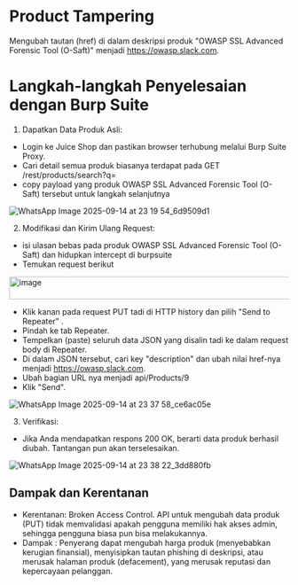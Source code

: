 # Product Tampering

Mengubah tautan (href) di dalam deskripsi produk "OWASP SSL Advanced Forensic Tool (O-Saft)" menjadi https://owasp.slack.com.

# Langkah-langkah Penyelesaian dengan Burp Suite
1. Dapatkan Data Produk Asli:
  - Login ke Juice Shop dan pastikan browser terhubung melalui Burp Suite Proxy.
  - Cari detail semua produk biasanya terdapat pada GET /rest/products/search?q=
  - copy payload yang produk OWASP SSL Advanced Forensic Tool (O-Saft) tersebut untuk langkah selanjutnya

![WhatsApp Image 2025-09-14 at 23 19 54_6d9509d1](https://github.com/user-attachments/assets/543e8a2d-1088-4a66-ab50-9a99f4c32852)

2. Modifikasi dan Kirim Ulang Request:
  - isi ulasan bebas pada produk OWASP SSL Advanced Forensic Tool (O-Saft) dan hidupkan intercept di burpsuite
  - Temukan request berikut

<img width="795" height="41" alt="image" src="https://github.com/user-attachments/assets/848320c8-8a63-41e6-a90c-d39077838c8b" />

  - Klik kanan pada request PUT tadi di HTTP history dan pilih "Send to Repeater" .
  - Pindah ke tab Repeater.
  - Tempelkan (paste) seluruh data JSON yang disalin tadi ke dalam request body di Repeater.
  - Di dalam JSON tersebut, cari key "description" dan ubah nilai href-nya menjadi https://owasp.slack.com.
  - Ubah bagian URL nya menjadi api/Products/9
  - Klik "Send".

![WhatsApp Image 2025-09-14 at 23 37 58_ce6ac05e](https://github.com/user-attachments/assets/b8cde2ba-d106-470e-a9d4-9de936feb140)


3. Verifikasi:
  - Jika Anda mendapatkan respons 200 OK, berarti data produk berhasil diubah. Tantangan pun akan terselesaikan.

![WhatsApp Image 2025-09-14 at 23 38 22_3dd880fb](https://github.com/user-attachments/assets/081f4096-75f9-435d-a8f3-6e74f0e4d9a3)


## Dampak dan Kerentanan
- Kerentanan: Broken Access Control. API untuk mengubah data produk (PUT) tidak memvalidasi apakah pengguna memiliki hak akses admin, sehingga pengguna biasa pun bisa melakukannya.
- Dampak : Penyerang dapat mengubah harga produk (menyebabkan kerugian finansial), menyisipkan tautan phishing di deskripsi, atau merusak halaman produk (defacement), yang merusak reputasi dan kepercayaan pelanggan.

